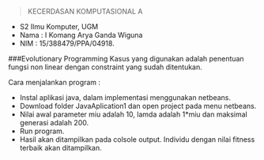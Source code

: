 

> KECERDASAN KOMPUTASIONAL A
* S2 Ilmu Komputer, UGM
* Nama  : I Komang Arya Ganda Wiguna
* NIM   : 15/388479/PPA/04918.

###Evolutionary Programming
Kasus yang digunakan adalah penentuan fungsi non linear dengan constraint yang sudah ditentukan.

Cara menjalankan program :
* Instal aplikasi java, dalam implementasi menggunakan netbeans.
* Download folder JavaAplication1 dan open project pada menu netbeans.
* Nilai awal parameter miu adalah 10, lamda adalah 1*miu dan maksimal generasi adalah 200.
* Run program.
* Hasil akan ditampilkan pada colsole output. Individu dengan nilai fitness terbaik akan ditampilkan.

